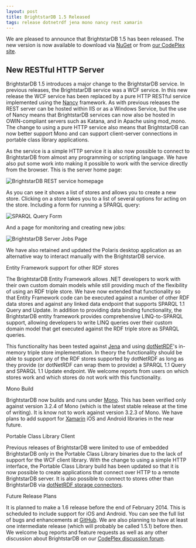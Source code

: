 ```yaml
---
layout: post
title: BrightstarDB 1.5 Released
tags: release dotnetrdf jena mono nancy rest xamarin
---
```


We are pleased to announce that BrightstarDB 1.5 has been released. The new version is now available to download via [NuGet](https://www.nuget.org/packages/brightstardb) or from [our CodePlex site](https://brightstardb.codeplex.com/).

New RESTful HTTP Server
-----------------------

BrightstarDB 1.5 introduces a major change to the BrightstarDB service. In previous releases, the BrightstarDB service was a WCF service. In this new release the WCF service has been replaced by a pure HTTP RESTful service implemented using the [Nancy](http://nancyfx.org/) framework. As with previous releases the REST server can be hosted within IIS or as a Windows Service, but the use of Nancy means that BrightstarDB services can now also be hosted in OWIN-compliant servers such as Katana, and in Apache using mod_mono. The change to using a pure HTTP service also means that BrightstarDB can now better support Mono and can support client-server connections in portable class library applications.

As the service is a simple HTTP service it is also now possible to connect to BrightstarDB from almost any programming or scripting language. We have also put some work into making it possible to work with the service directly from the browser. This is the server home page:

![BrightstarDB REST service homepage]({{site.url}}/assets/bs_rest_homepage.png)

As you can see it shows a list of stores and allows you to create a new store. Clicking on a store takes you to a list of several options for acting on the store. Including a form for running a SPARQL query:

![SPARQL Query Form]({{site.url}}/assets/bs_rest_sparql.png)

And a page for monitoring and creating new jobs:

![BrightstarDB Server Jobs Page]({{site.url}}/assets/bs_rest_jobspage.png)

We have also retained and updated the Polaris desktop application as an alternative way to interact manually with the BrightstarDB service.

Entity Framework support for other RDF stores

The BrightstarDB Entity Framework allows .NET developers to work with their own custom domain models while still providing much of the flexibility of using an RDF triple store. We have now extended that functionality so that Entity Framework code can be executed against a number of other RDF data stores and against any linked data endpoint that supports SPARQL 1.1 Query and Update. In addition to providing data binding functionality, the BrightstarDB entity framework provides comprehensive LINQ-to-SPARQL support, allowing developers to write LINQ queries over their custom domain model that get executed against the RDF triple store as SPARQL queries.

This functionality has been tested against [Jena](http://jena.apache.org/) and using [dotNetRDF](http://dotnetrdf.org/)'s in-memory triple store implementation. In theory the functionality should be able to support any of the RDF stores supported by dotNetRDF as long as they provide (or dotNetRDF can wrap them to provide) a SPARQL 1.1 Query and SPARQL 1.1 Update endpoint. We welcome reports from users on which stores work and which stores do not work with this functionality.

Mono Build

BrightstarDB now builds and runs under [Mono](http://www.mono-project.com/). This has been verified only against version 3.2.4 of Mono (which is the latest stable release at the time of writing). It is know not to work against version 3.2.3 of Mono. We have plans to add support for [Xamarin](http://xamarin.com/) iOS and Android libraries in the near future.

Portable Class Library Client

Previous releases of BrightstarDB were limited to use of embedded BrightstarDB only in the Portable Class Library binaries due to the lack of support for the WCF client library. With the change to using a simple HTTP interface, the Portable Class Library build has been updated so that it is now possible to create applications that connect over HTTP to a remote BrightstarDB server. It is also possible to connect to stores other than BrightstarDB via [dotNetRDF storage connectors](https://bitbucket.org/dotnetrdf/dotnetrdf/wiki/UserGuide/Configuration/Storage%20Providers).

Future Release Plans

It is planned to make a 1.6 release before the end of February 2014. This is scheduled to include support for iOS and Android. You can see the full list of bugs and enhancements at [GitHub](https://github.com/BrightstarDB/BrightstarDB/issues). We are also planning to have at least one intermediate release (which will probably be called 1.5.1) before then. We welcome bug reports and feature requests as well as any other discussion about BrightstarDB on our [CodePlex discussion forum](https://brightstardb.codeplex.com/discussions).